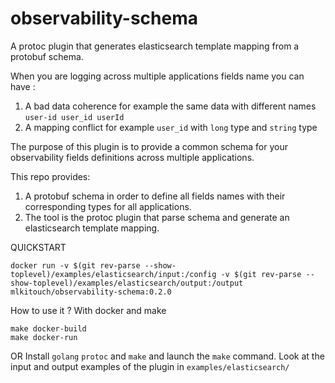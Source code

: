# observability-schema
A protoc plugin that generates elasticsearch template mapping from a protobuf schema.

When you are logging across multiple applications fields name you can have :
1. A bad data coherence for example the same data with different names `user-id user_id userId`
2. A mapping conflict for example `user_id` with `long` type and `string` type

The purpose of this plugin is to provide a common schema for your observability fields definitions across multiple applications.

This repo provides:

1. A protobuf schema in order to define all fields names with their corresponding types for all applications.
2. The tool is the protoc plugin that parse schema and generate an elasticsearch template mapping.

QUICKSTART

```docker run -v $(git rev-parse --show-toplevel)/examples/elasticsearch/input:/config -v $(git rev-parse --show-toplevel)/examples/elasticsearch/output:/output mlkitouch/observability-schema:0.2.0```

How to use it ?
With docker and make
```
make docker-build
make docker-run
```
OR 
Install `golang` `protoc` and `make` and launch the `make` command.
Look at the input and output examples of the plugin  in `examples/elasticsearch/`

